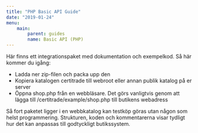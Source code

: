 ```yaml
---
title: "PHP Basic API Guide"
date: "2019-01-24"
menu: 
    main:
        parent: guides
        name: Basic API (PHP)
---
```


Här finns ett integrationspaket med dokumentation och exempelkod. Så här kommer du igång:

* Ladda ner zip-filen och packa upp den
* Kopiera katalogen certitrade till webroot eller annan publik katalog på er server
* Öppna shop.php från en webbläsare. Det görs vanligtvis genom att lägga till /certitrade/example/shop.php till butikens webadress

Så fort paketet ligger i en webbkatalog kan testköp göras utan någon som helst programmering.  Strukturen, koden och kommentarerna visar tydligt hur det kan anpassas till godtyckligt butikssystem.
